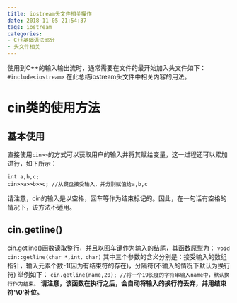 ```yaml
---
title: iostream头文件相关操作
date: 2018-11-05 21:54:37
tags: iostream
categories: 
- C++基础语法部分
- 头文件相关
---
```


使用到C++的输入输出流时，通常需要在文件的最开始加入头文件如下：
`#include<iostream>`
在此总结iostream头文件中相关内容的用法。

# cin类的使用方法
## 基本使用
直接使用`cin>>`的方式可以获取用户的输入并将其赋给变量，这一过程还可以累加进行，如下所示：
```
int a,b,c;
cin>>a>>b>>c; //从键盘接受输入，并分别赋值给a,b,c
```
请注意，cin的输入是以空格，回车等作为结束标记的。因此，在一句话有空格的情况下，该方法不适用。
## cin.getline()
cin.getline()函数读取整行，并且以回车键作为输入的结尾，其函数原型为：
`void cin::getline(char *,int，char)`
其中三个参数的含义分别是：接受输入的数组指针，输入元素个数-1(因为有结束符的存在)，分隔符(不输入的情况下默认为换行符)
举例如下：
`cin.getline(name,20); //将一个19长度的字符串输入name中，默认换行作为结束。`
**请注意，该函数在执行之后，会自动将输入的换行符丢弃，并用结束符'\0'补位。**
